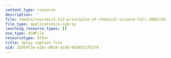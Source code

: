 ```yaml
---
content_type: resource
description: ''
file: /media/courses/5-112-principles-of-chemical-science-fall-2005/32054f3ee1bc0619a1dd0b5951175179_9Cl8mj5VIHA.srt
file_type: application/x-subrip
learning_resource_types: []
ocw_type: OCWFile
resourcetype: Other
title: 3play caption file
uid: 32054f3e-e1bc-0619-a1dd-0b5951175179
---
```

